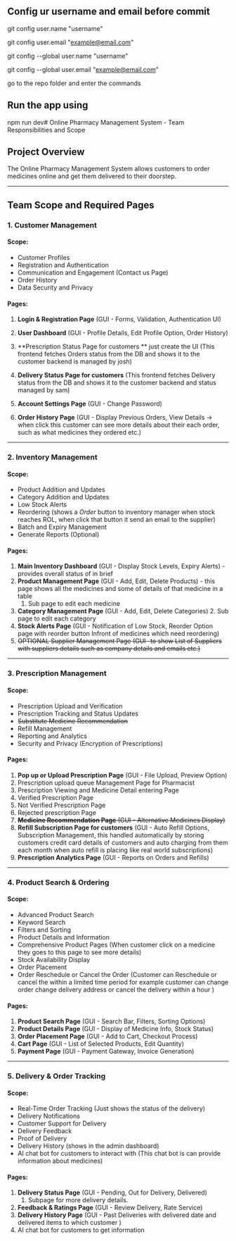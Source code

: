 ## Config ur username and email before commit

git config user.name "username"

git config user.email "example@email.com"

git config --global user.name "username"

git config --global user.email "example@email.com"

go to the repo folder and enter the commands
## Run the app using

npm run dev# Online Pharmacy Management System - Team Responsibilities and Scope

## Project Overview

The Online Pharmacy Management System allows customers to order medicines online and get them delivered to their doorstep.

---

## Team Scope and Required Pages

### **1. Customer Management**

#### **Scope:**

- Customer Profiles
- Registration and Authentication
- Communication and Engagement (Contact us Page)
- Order History
- Data Security and Privacy

#### **Pages:**

1. **Login & Registration Page** (GUI - Forms, Validation, Authentication UI)
2. **User Dashboard** (GUI - Profile Details, Edit Profile Option, Order History)
   
3. **Prescription Status Page for customers ** just create the UI (This frontend fetches Orders status from the DB and shows it to the customer backend is managed by josh)
4. **Delivery Status Page for customers** (This frontend fetches Delivery status from the DB and shows it to the customer backend and status managed by sam)
   
5. **Account Settings Page** (GUI - Change Password)
6. **Order History Page** (GUI - Display Previous Orders, View Details -> when click this customer can see more details about their each order, such as what medicines they ordered etc.)

---

### **2. Inventory Management**

#### **Scope:**

- Product Addition and Updates
- Category Addition and Updates
- Low Stock Alerts
- Reordering (shows a *Order* button to inventory manager when stock reaches ROL, when click that button it send an email to the supplier)
- Batch and Expiry Management
- Generate Reports (Optional)

#### **Pages:**

1. **Main Inventory Dashboard** (GUI - Display Stock Levels, Expiry Alerts) - provides overall status of in brief
2. **Product Management Page** (GUI - Add, Edit, Delete Products) - this page shows all the medicines and some of details of that medicine in a table
	1. Sub page to edit each medicine
3. **Category Management Page** (GUI - Add, Edit, Delete Categories) 
	2. Sub page to edit each category
4. **Stock Alerts Page** (GUI - Notification of Low Stock, Reorder Option page with reorder button Infront of medicines which need reordering)
5. ~~OPTIONAL Supplier Management Page (GUI -to show List of Suppliers with suppliers details such as company details and emails etc.)~~


---

### **3. Prescription Management**

#### **Scope:**

- Prescription Upload and Verification
- Prescription Tracking and Status Updates
- ~~Substitute Medicine Recommendation~~ 
- Refill Management
- Reporting and Analytics
- Security and Privacy (Encryption of Prescriptions)

#### **Pages:**

1. **Pop up or Upload Prescription Page** (GUI - File Upload, Preview Option)
2. Prescription upload queue Management Page for Pharmacist
3. Prescription Viewing and Medicine Detail entering Page 
4. Verified Prescription Page
5. Not Verified Prescription Page
6. Rejected prescription Page
7. ~~**Medicine Recommendation Page** (GUI - Alternative Medicines Display)~~
8. **Refill Subscription Page for customers** (GUI - Auto Refill Options, Subscription Management, this handled automatically by storing customers credit card details of customers and auto charging from them each month when auto refill is placing like real world subscriptions)
9. **Prescription Analytics Page** (GUI - Reports on Orders and Refills)


---

### **4. Product Search & Ordering**

#### **Scope:**

- Advanced Product Search
- Keyword Search
- Filters and Sorting
- Product Details and Information
- Comprehensive Product Pages (When customer click on a medicine they goes to this page to see more details)
- Stock Availability Display
- Order Placement
- Order Reschedule or Cancel the Order (Customer can Reschedule or cancel the within a limited time period for example customer can change order change delivery address or cancel the delivery within a hour )


#### **Pages:**

1. **Product Search Page** (GUI - Search Bar, Filters, Sorting Options)
2. **Product Details Page** (GUI - Display of Medicine Info, Stock Status)
3. **Order Placement Page** (GUI - Add to Cart, Checkout Process)
4. **Cart Page** (GUI - List of Selected Products, Edit Quantity)
5. **Payment Page** (GUI - Payment Gateway, Invoice Generation)

---

### **5. Delivery & Order Tracking**

#### **Scope:**

- Real-Time Order Tracking (Just shows the status of the delivery)
- Delivery Notifications
- Customer Support for Delivery
- Delivery Feedback
- Proof of Delivery
- Delivery History (shows in the admin dashboard)
- AI chat bot for customers to interact with (This chat bot is can provide information about medicines)

#### **Pages:**

1. **Delivery Status Page** (GUI - Pending, Out for Delivery, Delivered)
	1. Subpage for more delivery details. 
2. **Feedback & Ratings Page** (GUI - Review Delivery, Rate Service)
3. **Delivery History Page** (GUI - Past Deliveries with delivered date and delivered items to which customer )
4. AI chat bot for customers to get information

